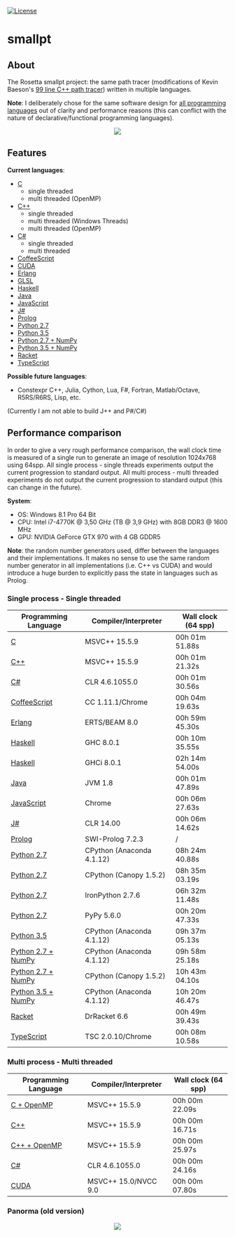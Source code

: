 [![License][s1]][li]

[s1]: https://img.shields.io/badge/licence-GPL%203.0-blue.svg
[li]: https://raw.githubusercontent.com/matt77hias/smallpt/master/LICENSE.txt

# smallpt

## About
The Rosetta smallpt project: the same path tracer (modifications of Kevin Baeson's [99 line C++ path tracer](http://www.kevinbeason.com/smallpt/)) written in multiple languages.

**Note**: I deliberately chose for the same software design for [all programming languages](https://github.com/matt77hias/smallpt) out of clarity and performance reasons (this can conflict with the nature of declarative/functional programming languages).

<p align="center"><img src="res/image.png" ></p>

## Features
**Current languages**:

* [C](https://github.com/matt77hias/c-smallpt)
  * single threaded
  * multi threaded (OpenMP)
* [C++](https://github.com/matt77hias/cpp-smallpt)
  * single threaded
  * multi threaded (Windows Threads)
  * multi threaded (OpenMP)
* [C#](https://github.com/matt77hias/cs-smallpt)
  * single threaded
  * multi threaded
* [CoffeeScript](https://github.com/matt77hias/coffee-smallpt)
* [CUDA](https://github.com/matt77hias/cu-smallpt)
* [Erlang](https://github.com/matt77hias/erl-smallpt)
* [GLSL](https://www.shadertoy.com/view/MlcczX)
* [Haskell](https://github.com/matt77hias/hs-smallpt)
* [Java](https://github.com/matt77hias/java-smallpt)
* [JavaScript](https://github.com/matt77hias/js-smallpt)
* [J#](https://github.com/matt77hias/jsl-smallpt)
* [Prolog](https://github.com/matt77hias/pl-smallpt)
* [Python 2.7](https://github.com/matt77hias/py-smallpt)
* [Python 3.5](https://github.com/matt77hias/py-smallpt)
* [Python 2.7 + NumPy](https://github.com/matt77hias/numpy-smallpt)
* [Python 3.5 + NumPy](https://github.com/matt77hias/numpy-smallpt)
* [Racket](https://github.com/matt77hias/rkt-smallpt)
* [TypeScript](https://github.com/matt77hias/ts-smallpt)

**Possible future languages**:
* Constexpr C++, Julia, Cython, Lua, F#, Fortran, Matlab/Octave, R5RS/R6RS, Lisp, etc.

(Currently I am not able to build J++ and P#/C#)

## Performance comparison
In order to give a very rough performance comparison, the wall clock time is measured of a single run to generate an image of resolution 1024x768 using 64spp. All single process - single threads experiments output the current progression to standard output. All multi process - multi threaded experiments do not output the current progression to standard output (this can change in the future).

**System**:
* OS: Windows 8.1 Pro 64 Bit
* CPU: Intel i7-4770K @ 3,50 GHz (TB @ 3,9 GHz) with 8GB DDR3 @ 1600 MHz
* GPU: NVIDIA GeForce GTX 970 with 4 GB GDDR5

**Note**: the random number generators used, differ between the languages and their implementations. It makes no sense to use the same random number generator in all implementations (i.e. C++ vs CUDA) and would introduce a huge burden to explicitly pass the state in languages such as Prolog.

### Single process - Single threaded

| Programming Language                                                | Compiler/Interpreter         | Wall clock (64 spp) |
|---------------------------------------------------------------------|------------------------------|---------------------|
| [C](https://github.com/matt77hias/c-smallpt)                        | MSVC++ 15.5.9                | 00h 01m 51.88s      |
| [C++](https://github.com/matt77hias/cpp-smallpt)                    | MSVC++ 15.5.9                | 00h 01m 21.32s      |
| [C#](https://github.com/matt77hias/cs-smallpt)                      | CLR 4.6.1055.0               | 00h 01m 30.56s      |  
| [CoffeeScript](https://github.com/matt77hias/coffee-smallpt)        | CC 1.11.1/Chrome             | 00h 04m 19.63s      |
| [Erlang](https://github.com/matt77hias/erl-smallpt)                 | ERTS/BEAM 8.0                | 00h 59m 45.30s      |
| [Haskell](https://github.com/matt77hias/hs-smallpt)                 | GHC 8.0.1                    | 00h 10m 35.55s      |
| [Haskell](https://github.com/matt77hias/hs-smallpt)                 | GHCi 8.0.1                   | 02h 14m 54.00s      |
| [Java](https://github.com/matt77hias/java-smallpt)                  | JVM 1.8                      | 00h 01m 47.89s      |
| [JavaScript](https://github.com/matt77hias/js-smallpt)              | Chrome                       | 00h 06m 27.63s      |
| [J#](https://github.com/matt77hias/jsl-smallpt)                     | CLR 14.00                    | 00h 06m 14.62s      |
| [Prolog](https://github.com/matt77hias/pl-smallpt)                  | SWI-Prolog 7.2.3             | /                   |
| [Python 2.7](https://github.com/matt77hias/py-smallpt)              | CPython (Anaconda 4.1.12)    | 08h 24m 40.88s      |
| [Python 2.7](https://github.com/matt77hias/py-smallpt)              | CPython (Canopy 1.5.2)       | 08h 35m 03.19s      |
| [Python 2.7](https://github.com/matt77hias/py-smallpt)              | IronPython 2.7.6             | 06h 32m 11.48s      |
| [Python 2.7](https://github.com/matt77hias/py-smallpt)              | PyPy 5.6.0                   | 00h 20m 47.33s      |
| [Python 3.5](https://github.com/matt77hias/py-smallpt)              | CPython (Anaconda 4.1.12)    | 09h 37m 05.13s      |
| [Python 2.7 + NumPy](https://github.com/matt77hias/numpy-smallpt)   | CPython (Anaconda 4.1.12)    | 09h 58m 25.18s      |
| [Python 2.7 + NumPy](https://github.com/matt77hias/numpy-smallpt)   | CPython (Canopy 1.5.2)       | 10h 43m 04.10s      |
| [Python 3.5 + NumPy](https://github.com/matt77hias/numpy-smallpt)   | CPython (Anaconda 4.1.12)    | 10h 20m 46.47s      |
| [Racket](https://github.com/matt77hias/rkt-smallpt)                 | DrRacket 6.6                 | 00h 49m 39.43s      |
| [TypeScript](https://github.com/matt77hias/ts-smallpt)              | TSC 2.0.10/Chrome            | 00h 08m 10.58s      |

### Multi process - Multi threaded

| Programming Language                                                | Compiler/Interpreter         | Wall clock (64 spp) |
|---------------------------------------------------------------------|------------------------------|---------------------|
| [C + OpenMP](https://github.com/matt77hias/c-smallpt)               | MSVC++ 15.5.9                | 00h 00m 22.09s      |
| [C++](https://github.com/matt77hias/cpp-smallpt)                    | MSVC++ 15.5.9                | 00h 00m 16.71s      |
| [C++ + OpenMP](https://github.com/matt77hias/cpp-smallpt)           | MSVC++ 15.5.9                | 00h 00m 25.97s      |
| [C#](https://github.com/matt77hias/cs-smallpt)                      | CLR 4.6.1055.0               | 00h 00m 24.16s      | 
| [CUDA](https://github.com/matt77hias/cu-smallpt)                    | MSVC++ 15.0/NVCC 9.0         | 00h 00m 07.80s      |

### Panorma (old version)
<p align="center"><img src="res/Comparison%20(low%20resolution).png" ></p>
